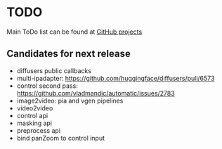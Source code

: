 # TODO

Main ToDo list can be found at [GitHub projects](https://github.com/users/vladmandic/projects)

## Candidates for next release

- diffusers public callbacks  
- multi-ipadapter: <https://github.com/huggingface/diffusers/pull/6573>
- control second pass: <https://github.com/vladmandic/automatic/issues/2783>  
- image2video: pia and vgen pipelines  
- video2video
- control api  
- masking api  
- preprocess api  
- bind panZoom to control input
